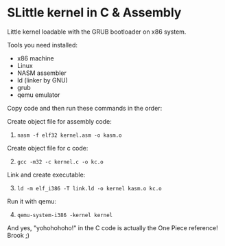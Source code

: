 SLittle kernel in C & Assembly
==============================

Little kernel loadable with the GRUB bootloader on x86 system.

Tools you need installed:
- x86 machine
- Linux
- NASM assembler
- ld (linker by GNU)
- grub
- qemu emulator

Copy code and then run these commands in the order:

Create object file for assembly code:

1. ```nasm -f elf32 kernel.asm -o kasm.o```

Create object file for c code:

2. ```gcc -m32 -c kernel.c -o kc.o```

Link and create executable:

3. ```ld -m elf_i386 -T link.ld -o kernel kasm.o kc.o```

Run it with qemu:

4. ```qemu-system-i386 -kernel kernel```


And yes, "yohohohoho!" in the C code is actually the One Piece reference! Brook ;)

